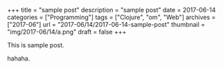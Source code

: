 +++
title = "sample post"
description = "sample post"
date = 2017-06-14
categories = ["Programming"]
tags = ["Clojure", "om", "Web"]
archives = ["2017-06"]
url = "2017-06/14/2017-06-14-sample-post"
thumbnail = "img/2017-06/14/a.png"
draft = false
+++

This is sample post.

<!--more-->

hahaha.


